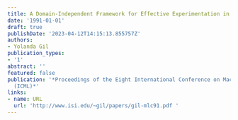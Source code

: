 ```yaml
---
title: A Domain-Independent Framework for Effective Experimentation in Planning
date: '1991-01-01'
draft: true
publishDate: '2023-04-12T14:15:13.855757Z'
authors:
- Yolanda Gil
publication_types:
- '1'
abstract: ''
featured: false
publication: '*Proceedings of the Eight International Conference on Machine Learning
  (ICML)*'
links:
- name: URL
  url: 'http://www.isi.edu/~gil/papers/gil-mlc91.pdf '
---
```



